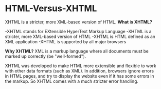 # HTML-Versus-XHTML
XHTML is a stricter, more XML-based version of HTML.
**What is XHTML?**

-XHTML stands for EXtensible HyperText Markup Language
-XHTML is a stricter, more XML-based version of HTML
-XHTML is HTML defined as an XML application
-XHTML is supported by all major browsers

**Why XHTML?**
XML is a markup language where all documents must be marked up correctly (be "well-formed").

XHTML was developed to make HTML more extensible and flexible to work with other data formats (such as XML). In addition, browsers ignore errors in HTML pages, and try to display the website even if it has some errors in the markup. So XHTML comes with a much stricter error handling.
